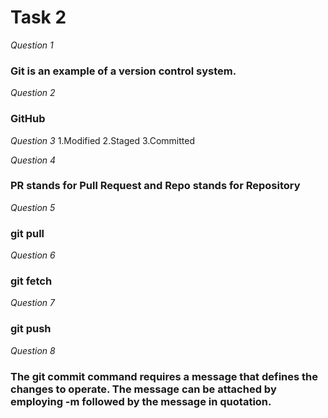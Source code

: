 # Task 2
*Question 1*
### Git is an example of a version control system.
*Question 2*
### GitHub

*Question 3*
1.Modified
2.Staged
3.Committed

*Question 4*
### PR stands for Pull Request and Repo stands for Repository 

*Question 5*
### git pull

*Question 6*
### git fetch

*Question 7*
### git push

*Question 8*
### The git commit command requires a message that defines the changes to operate. The message can be attached by employing -m followed by the message in quotation.
